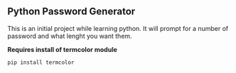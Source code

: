 ## Python Password Generator
This is an initial project while learning python.  It will prompt for a number of password and what lenght you want them.

**Requires install of termcolor module**
~~~
pip install termcolor
~~~

